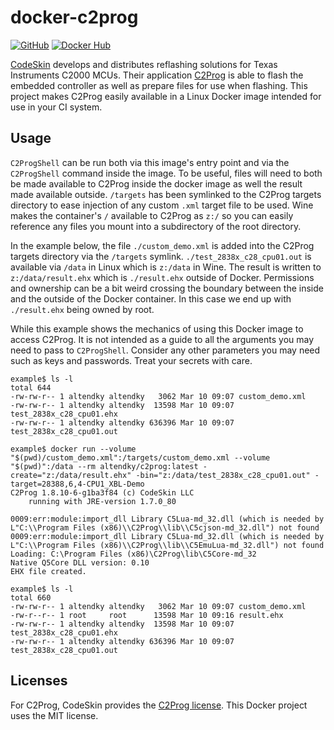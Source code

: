 docker-c2prog
=============

[![GitHub](https://img.shields.io/github/last-commit/altendky/docker-c2prog/main.svg)](https://github.com/altendky/docker-c2prog)
[![Docker Hub](https://img.shields.io/docker/pulls/altendky/c2prog.svg)](https://hub.docker.com/r/altendky/c2prog)

[CodeSkin] develops and distributes reflashing solutions for Texas Instruments C2000 MCUs.
Their application [C2Prog] is able to flash the embedded controller as well as prepare files for use when flashing.
This project makes C2Prog easily available in a Linux Docker image intended for use in your CI system.


Usage
-----

`C2ProgShell` can be run both via this image's entry point and via the `C2ProgShell` command inside the image.
To be useful, files will need to both be made available to C2Prog inside the docker image as well the result made available outside.
`/targets` has been symlinked to the C2Prog targets directory to ease injection of any custom `.xml` target file to be used.
Wine makes the container's `/` available to C2Prog as `z:/` so you can easily reference any files you mount into a subdirectory of the root directory.

In the example below, the file `./custom_demo.xml` is added into the C2Prog targets directory via the `/targets` symlink.
`./test_2838x_c28_cpu01.out` is available via `/data` in Linux which is `z:/data` in Wine.
The result is written to `z:/data/result.ehx` which is `./result.ehx` outside of Docker.
Permissions and ownership can be a bit weird crossing the boundary between the inside and the outside of the Docker container.
In this case we end up with `./result.ehx` being owned by root.

While this example shows the mechanics of using this Docker image to access C2Prog.
It is not intended as a guide to all the arguments you may need to pass to `C2ProgShell`.
Consider any other parameters you may need such as keys and passwords.
Treat your secrets with care.

```console
example$ ls -l
total 644
-rw-rw-r-- 1 altendky altendky   3062 Mar 10 09:07 custom_demo.xml
-rw-rw-r-- 1 altendky altendky  13598 Mar 10 09:07 test_2838x_c28_cpu01.ehx
-rw-rw-r-- 1 altendky altendky 636396 Mar 10 09:07 test_2838x_c28_cpu01.out
```

```console
example$ docker run --volume "$(pwd)/custom_demo.xml":/targets/custom_demo.xml --volume "$(pwd)":/data --rm altendky/c2prog:latest -create="z:/data/result.ehx" -bin="z:/data/test_2838x_c28_cpu01.out" -target=28388,6,4-CPU1_XBL-Demo
C2Prog 1.8.10-6-g1ba3f84 (c) CodeSkin LLC
    running with JRE-version 1.7.0_80

0009:err:module:import_dll Library C5Lua-md_32.dll (which is needed by L"C:\\Program Files (x86)\\C2Prog\\lib\\C5cjson-md_32.dll") not found
0009:err:module:import_dll Library C5Lua-md_32.dll (which is needed by L"C:\\Program Files (x86)\\C2Prog\\lib\\C5EmuLua-md_32.dll") not found
Loading: C:\Program Files (x86)\C2Prog\lib\C5Core-md_32
Native Q5Core DLL version: 0.10
EHX file created.
```

```console
example$ ls -l
total 660
-rw-rw-r-- 1 altendky altendky   3062 Mar 10 09:07 custom_demo.xml
-rw-r--r-- 1 root     root      13598 Mar 10 09:16 result.ehx
-rw-rw-r-- 1 altendky altendky  13598 Mar 10 09:07 test_2838x_c28_cpu01.ehx
-rw-rw-r-- 1 altendky altendky 636396 Mar 10 09:07 test_2838x_c28_cpu01.out
```


Licenses
--------

For C2Prog, CodeSkin provides the [C2Prog license].
This Docker project uses the MIT license.


[CodeSkin]: https://www.codeskin.com/
[C2Prog]: https://www.codeskin.com/programmer
[C2Prog license]: https://www.codeskin.com/wp-content/uploads/2012/07/C2Prog-License.pdf
